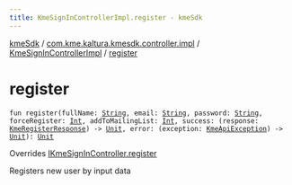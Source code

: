 ```yaml
---
title: KmeSignInControllerImpl.register - kmeSdk
---
```


[kmeSdk](../../index.html) / [com.kme.kaltura.kmesdk.controller.impl](../index.html) / [KmeSignInControllerImpl](index.html) / [register](./register.html)

# register

`fun register(fullName: `[`String`](https://kotlinlang.org/api/latest/jvm/stdlib/kotlin/-string/index.html)`, email: `[`String`](https://kotlinlang.org/api/latest/jvm/stdlib/kotlin/-string/index.html)`, password: `[`String`](https://kotlinlang.org/api/latest/jvm/stdlib/kotlin/-string/index.html)`, forceRegister: `[`Int`](https://kotlinlang.org/api/latest/jvm/stdlib/kotlin/-int/index.html)`, addToMailingList: `[`Int`](https://kotlinlang.org/api/latest/jvm/stdlib/kotlin/-int/index.html)`, success: (response: `[`KmeRegisterResponse`](../../com.kme.kaltura.kmesdk.rest.response.signin/-kme-register-response/index.html)`) -> `[`Unit`](https://kotlinlang.org/api/latest/jvm/stdlib/kotlin/-unit/index.html)`, error: (exception: `[`KmeApiException`](../../com.kme.kaltura.kmesdk.rest/-kme-api-exception/index.html)`) -> `[`Unit`](https://kotlinlang.org/api/latest/jvm/stdlib/kotlin/-unit/index.html)`): `[`Unit`](https://kotlinlang.org/api/latest/jvm/stdlib/kotlin/-unit/index.html)

Overrides [IKmeSignInController.register](../../com.kme.kaltura.kmesdk.controller/-i-kme-sign-in-controller/register.html)

Registers new user by input data

